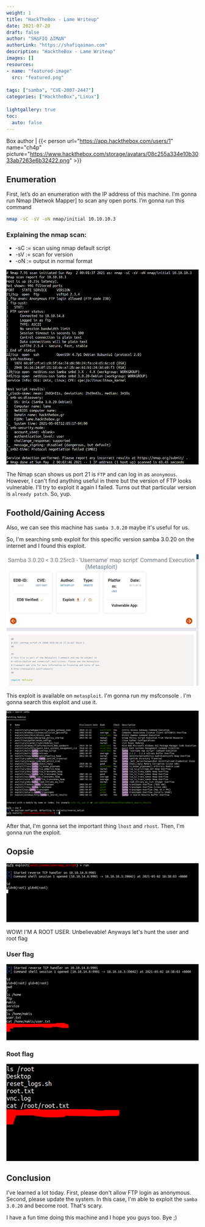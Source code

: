 ```yaml
---
weight: 1
title: "HackTheBox - Lame Writeup"
date: 2021-07-20
draft: false
author: "SH∆FIQ ∆IM∆N"
authorLink: "https://shafiqaiman.com"
description: "HacktheBox - Lame Writeup"
images: []
resources:
- name: "featured-image"
  src: "featured.png"

tags: ["samba", "CVE-2007-2447"]
categories: ["HacktheBox","Linux"]

lightgallery: true
toc:
  auto: false
---
```


Box author | {{< person url="https://app.hackthebox.com/users/1" name="ch4p" picture="https://www.hackthebox.com/storage/avatars/08c255a334e10b3033ab7263e6b32422.png" >}}

<!--more-->

## Enumeration

First, let’s do an enumeration with the IP address of this machine. I’m gonna run Nmap [Netwok Mapper] to scan any open ports. I’m gonna run this command

```bash
nmap -sC -sV -oN nmap/initial 10.10.10.3
```
### Explaining the nmap scan:
* -sC	:= scan using nmap default script
* -sV	:= scan for version
* -oN := output in normal format

![nmap initial scan](2.png "nmap initial scan")

The Nmap scan shows us port 21 is `FTP` and can log in as `anonymous`. However, I can't find anything useful in there but the version of FTP looks vulnerable. I'll try to exploit it again I failed. Turns out that particular version is `already patch`. So, yup.

## Foothold/Gaining Access

Also, we can see this machine has `samba 3.0.20` maybe it's useful for us.

So, I'm searching smb exploit for this specific version samba 3.0.20 on the internet and I found this exploit.

![found samba exploit](3.png "found samba exploit")

This exploit is available on `metasploit`. I'm gonna run my msfconsole . I'm gonna search this exploit and use it.

![select exploit from metasploit](4.png "select exploit from metasploit")

After that, I'm gonna set the important thing `lhost` and `rhost`. Then, I'm gonna run the exploit.

## Oopsie

![shell as root](5.png "shell as root")

WOW! I'M A ROOT USER. Unbelievable! Anyways let's hunt the user and root flag

### User flag

![user flag](6.png "user flag")

### Root flag

![root flag](7.png "root flag")

## Conclusion

I’ve learned a lot today. First, please don't allow FTP login as anonymous. Second, please update the system. In this case, I'm able to exploit the `samba 3.0.20` and become root. That's scary.

I have a fun time doing this machine and I hope you guys too. Bye ;)